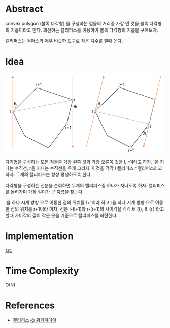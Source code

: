 # Abstract

convex polygon (볼록 다각형) 을 구성하는 점들의 거리중 가장 먼 것을
볼록 다각형의 지름이라고 한다. 회전하는 칼리퍼스를 이용하여 볼록 다각형의
지름을 구해보자.

캘리퍼스는 컴퍼스와 매우 비슷한 도구로 작은 치수를 잴때 쓴다.

# Idea

![](../_img/rotating_calipers.png)

다격형을 구성하는 모든 점들중 가장 왼쪽 것과 가장 오른쪽 것을 l,
r이라고 하자. l을 지나는 수직선, r을 지나는 수직선을 두개 그리자.
이것을 각각 l 캘리퍼스 r 캘리퍼스라고 하자. 두개의 캘리퍼스는 항상
평행하도록 한다.

다각형을 구성하는 선분을 순회하면 두개의 캘리퍼스중 하나가 지나도록
하자. 캘리퍼스를 돌려가며 가장 길이가 큰 지름을 찾는다.

l을 하나 시계 방향 으로 이동한 점의 위치를 l+1이라 하고 r을 하나 시계
방향 으로 이동한 점의 위치를 r+1이라 하자.  선분 l-(l+1)과 r-(r+1)의
사이각을 각각 θ_{l}, θ_{r} 라고 할때 사이각의 값이 작은 곳을
기준으로 캘리퍼스를 회전한다.

# Implementation

[src](../fundamentals/computationalgeometry/rotatingcalipers/a.cpp)

# Time Complexity

O(N)

# References

* [캘리퍼스 @ 위키피디아](https://ko.wikipedia.org/wiki/%EC%BA%98%EB%A6%AC%ED%8D%BC%EC%8A%A4)
